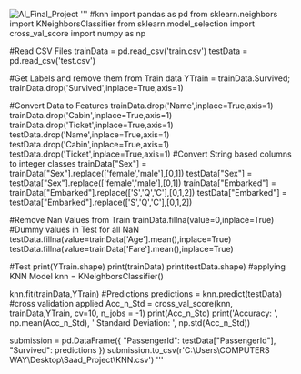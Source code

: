 ![AI_Final_Project](https://user-images.githubusercontent.com/82214700/126353201-5fd4966d-8c0c-4ea6-a255-04039c4d90fd.PNG)
'''
#knn
import pandas as pd
from sklearn.neighbors import KNeighborsClassifier
from sklearn.model_selection import cross_val_score
import numpy as np

#Read CSV Files
trainData = pd.read_csv('train.csv')
testData = pd.read_csv('test.csv')

#Get Labels and remove them from Train data
YTrain = trainData.Survived;
trainData.drop('Survived',inplace=True,axis=1)

#Convert Data to Features
trainData.drop('Name',inplace=True,axis=1)
trainData.drop('Cabin',inplace=True,axis=1)
trainData.drop('Ticket',inplace=True,axis=1)
testData.drop('Name',inplace=True,axis=1)
testData.drop('Cabin',inplace=True,axis=1)
testData.drop('Ticket',inplace=True,axis=1)
#Convert String based columns to integer classes
trainData["Sex"] = trainData["Sex"].replace(['female','male'],[0,1])
testData["Sex"] = testData["Sex"].replace(['female','male'],[0,1])
trainData["Embarked"] = trainData["Embarked"].replace(['S','Q','C'],[0,1,2])
testData["Embarked"] = testData["Embarked"].replace(['S','Q','C'],[0,1,2])

#Remove Nan Values from Train
trainData.fillna(value=0,inplace=True)
#Dummy values in Test for all NaN
testData.fillna(value=trainData['Age'].mean(),inplace=True)
testData.fillna(value=trainData['Fare'].mean(),inplace=True)

#Test
print(YTrain.shape)
print(trainData)
print(testData.shape)
#applying KNN Model
knn = KNeighborsClassifier()

knn.fit(trainData,YTrain)
#Predictions
predictions = knn.predict(testData)
#cross validation applied
Acc_n_Std = cross_val_score(knn, trainData,YTrain, cv=10, n_jobs = -1)
print(Acc_n_Std)
print('Accuracy: ', np.mean(Acc_n_Std), ' Standard Deviation: ', np.std(Acc_n_Std))

submission = pd.DataFrame({
        "PassengerId": testData["PassengerId"],
        "Survived": predictions
    })
submission.to_csv(r'C:\Users\COMPUTERS WAY\Desktop\Saad_Project\KNN.csv')
'''
